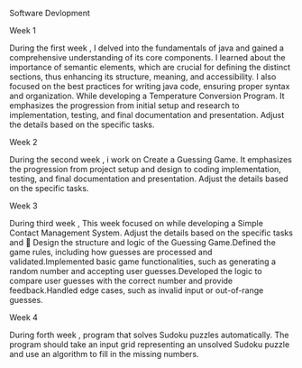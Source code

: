 Software Devlopment

Week 1

During the first week , I delved into the fundamentals of java and gained a comprehensive understanding of its core components. I learned about the importance of semantic elements, which are crucial for defining the distinct sections, thus enhancing its structure, meaning, and accessibility. I also focused on the best practices for writing java code, ensuring proper syntax and organization. While developing a Temperature Conversion Program. It emphasizes the progression from initial setup and research to implementation, testing, and final documentation and presentation. Adjust the details based on the specific tasks.

Week 2

During the second week , i work on Create a Guessing Game. It emphasizes the progression from project setup and design to coding implementation, testing, and final documentation and presentation. Adjust the details based on the specific tasks.

Week 3

During third week , This week focused on while developing a Simple Contact Management System. Adjust the details based on the specific tasks and  Design the structure and logic of the Guessing Game.Defined the game rules, including how guesses are processed and validated.Implemented basic game functionalities, such as generating a random number and accepting user guesses.Developed the logic to compare user guesses with the correct number and provide feedback.Handled edge cases, such as invalid input or out-of-range guesses.

Week 4

During forth week , program that solves Sudoku puzzles automatically. The program should take an input grid representing an unsolved Sudoku puzzle and use an algorithm to fill in the missing numbers.
